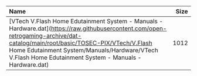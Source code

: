 |Name|Size|
|:---|---:|
|[VTech V.Flash Home Edutainment System - Manuals - Hardware.dat](https://raw.githubusercontent.com/open-retrogaming-archive/dat-catalog/main/root/basic/TOSEC-PIX/VTech/V.Flash Home Edutainment System/Manuals/Hardware/VTech V.Flash Home Edutainment System - Manuals - Hardware.dat)|1012|
